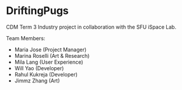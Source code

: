 # DriftingPugs
CDM Term 3 Industry project in collaboration with the SFU iSpace Lab.

Team Members:
  - Maria Jose (Project Manager)
  - Marina Roselli (Art & Research)
  - Mila Lang (User Experience)
  - Will Yao (Developer)
  - Rahul Kukreja (Developer)
  - Jimmz Zhang (Art)
